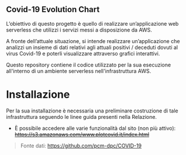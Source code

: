 ## Covid-19 Evolution Chart
L’obiettivo di questo progetto è quello di realizzare 
un’applicazione web serverless che utilizzi i servizi
messi a disposizione da AWS.

A fronte dell’attuale situazione, si intende realizzare
un’applicazione che analizzi un insieme di dati relativi
agli attuali positivi / deceduti dovuti al virus Covid-19
e poterli visualizzare attraverso grafici interattivi.

Questo repository contiene il codice utilizzato per la 
sua esecuzione all'interno di un ambiente serverless
nell'infrastruttura AWS.

# Installazione
Per la sua installazione è necessaria una preliminare
costruzione di tale infrastruttura seguendo le linee
guida presenti nella Relazione.


* È possibile accedere alle varie funzionalità dal sito (non più attivo):
  ~~https://s3.amazonaws.com/www.plotcovid.it/index.html~~


> Fonte dati: https://github.com/pcm-dpc/COVID-19
